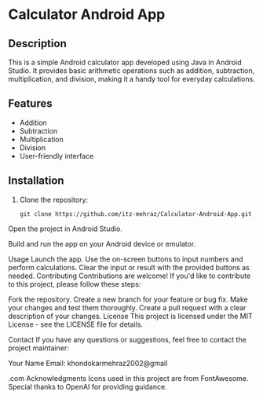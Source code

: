 # Calculator Android App



## Description
This is a simple Android calculator app developed using Java in Android Studio. It provides basic arithmetic operations such as addition, subtraction, multiplication, and division, making it a handy tool for everyday calculations.

## Features
- Addition
- Subtraction
- Multiplication
- Division
- User-friendly interface



## Installation
1. Clone the repository:
   ```shell
   git clone https://github.com/itz-mehraz/Calculator-Android-App.git
Open the project in Android Studio.

Build and run the app on your Android device or emulator.

Usage
Launch the app.
Use the on-screen buttons to input numbers and perform calculations.
Clear the input or result with the provided buttons as needed.
Contributing
Contributions are welcome! If you'd like to contribute to this project, please follow these steps:

Fork the repository.
Create a new branch for your feature or bug fix.
Make your changes and test them thoroughly.
Create a pull request with a clear description of your changes.
License
This project is licensed under the MIT License - see the LICENSE file for details.

Contact
If you have any questions or suggestions, feel free to contact the project maintainer:

Your Name
Email: khondokarmehraz2002@gmail



.com
Acknowledgments
Icons used in this project are from FontAwesome.
Special thanks to OpenAI for providing guidance.
